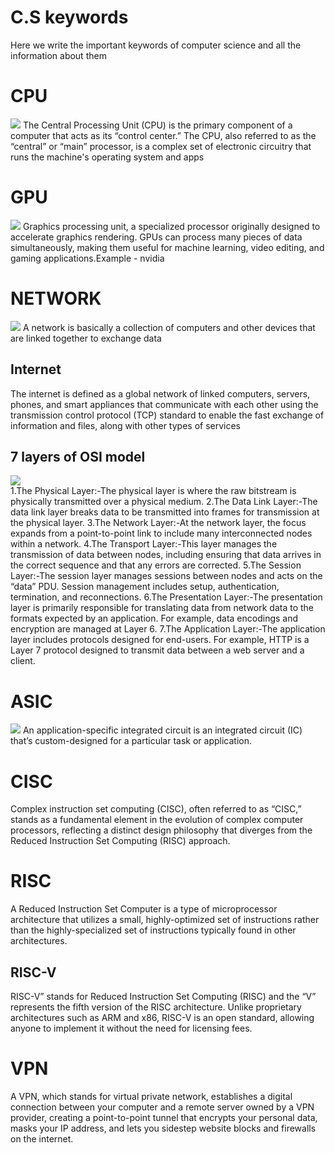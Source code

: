 # C.S keywords 
Here we write the important keywords of computer science and all the information about them 
<br/>
<h1><b>CPU</b></h1>
<img src="https://private-user-images.githubusercontent.com/89329241/365371182-5c3758c5-5634-4607-b694-4b8bb9a3e89d.jpeg?jwt=eyJhbGciOiJIUzI1NiIsInR5cCI6IkpXVCJ9.eyJpc3MiOiJnaXRodWIuY29tIiwiYXVkIjoicmF3LmdpdGh1YnVzZXJjb250ZW50LmNvbSIsImtleSI6ImtleTUiLCJleHAiOjE3MjU3MTUwNTcsIm5iZiI6MTcyNTcxNDc1NywicGF0aCI6Ii84OTMyOTI0MS8zNjUzNzExODItNWMzNzU4YzUtNTYzNC00NjA3LWI2OTQtNGI4YmI5YTNlODlkLmpwZWc_WC1BbXotQWxnb3JpdGhtPUFXUzQtSE1BQy1TSEEyNTYmWC1BbXotQ3JlZGVudGlhbD1BS0lBVkNPRFlMU0E1M1BRSzRaQSUyRjIwMjQwOTA3JTJGdXMtZWFzdC0xJTJGczMlMkZhd3M0X3JlcXVlc3QmWC1BbXotRGF0ZT0yMDI0MDkwN1QxMzEyMzdaJlgtQW16LUV4cGlyZXM9MzAwJlgtQW16LVNpZ25hdHVyZT0wY2M5Zjg5NmYyMWU5NDljMWYyNjI1ZWNhYWU3M2U1NzBkNWUwMzAyYTU4ODA2YWQ1N2EyZDNhODhiOGEzOGFlJlgtQW16LVNpZ25lZEhlYWRlcnM9aG9zdCZhY3Rvcl9pZD0wJmtleV9pZD0wJnJlcG9faWQ9MCJ9.4OPWnqEHNcfj_zjxVWRt54hBtE9zgogrHrZVTCVqvn8">
<body>The Central Processing Unit (CPU) is the primary component of a computer that acts as its “control center.” The CPU, also referred to as the “central” or “main” processor, is a complex set of electronic circuitry that runs the machine's operating system and apps</body>
<h1><b>GPU</b></h1>
<img src="https://github.com/user-attachments/assets/4e2ee8fa-6334-4675-af18-13ee8a5910ea">
<body>Graphics processing unit, a specialized processor originally designed to accelerate graphics rendering. GPUs can process many pieces of data simultaneously, making them useful for machine learning, video editing, and gaming applications.Example - nvidia </body>
<h1><b>NETWORK</b></h1>
<img src="https://github.com/user-attachments/assets/b69d568a-db0e-4295-b2aa-ae097fb6cee2">
A network is basically a collection of computers and other devices that are linked together to exchange data
<h2>Internet</h2>
The internet is defined as a global network of linked computers, servers, phones, and smart appliances that communicate with each other using the transmission control protocol (TCP) standard to enable the fast exchange of information and files, along with other types of services
<h2>7 layers of OSI model</h2>
<img src="https://github.com/user-attachments/assets/08a4d20a-3ad2-4080-8560-8d024cf9d641"><br/>
1.The Physical Layer:-The physical layer is where the raw bitstream is physically transmitted over a physical medium. 
2.The Data Link Layer:-The data link layer breaks data to be transmitted into frames for transmission at the physical layer.
3.The Network Layer:-At the network layer, the focus expands from a point-to-point link to include many interconnected nodes within a network.
4.The Transport Layer:-This layer manages the transmission of data between nodes, including ensuring that data arrives in the correct sequence and that any errors are corrected.
5.The Session Layer:-The session layer manages sessions between nodes and acts on the “data” PDU. Session management includes setup, authentication, termination, and reconnections.
6.The Presentation Layer:-The presentation layer is primarily responsible for translating data from network data to the formats expected by an application. For example, data encodings and encryption are managed at Layer 6.
7.The Application Layer:-The application layer includes protocols designed for end-users. For example, HTTP is a Layer 7 protocol designed to transmit data between a web server and a client.


<h1>ASIC</h1>
<img src="https://github.com/user-attachments/assets/95c2185c-dd0f-4355-848b-5354fd933b96">
An application-specific integrated circuit is an integrated circuit (IC) that’s custom-designed for a particular task or application. 
<h1>CISC</h1>
Complex instruction set computing (CISC), often referred to as “CISC,” stands as a fundamental element in the evolution of complex computer processors, reflecting a distinct design philosophy that diverges from the Reduced Instruction Set Computing (RISC) approach. 
<h1>RISC</h1>
A Reduced Instruction Set Computer is a type of microprocessor architecture that utilizes a small, highly-optimized set of instructions rather than the highly-specialized set of instructions typically found in other architectures.
<h2>RISC-V</h2>
RISC-V” stands for Reduced Instruction Set Computing (RISC) and the “V” represents the fifth version of the RISC architecture. Unlike proprietary architectures such as ARM and x86, RISC-V is an open standard, allowing anyone to implement it without the need for licensing fees.
<h1>VPN</h1>
A VPN, which stands for virtual private network, establishes a digital connection between your computer and a remote server owned by a VPN provider, creating a point-to-point tunnel that encrypts your personal data, masks your IP address, and lets you sidestep website blocks and firewalls on the internet.
